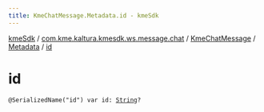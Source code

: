 ```yaml
---
title: KmeChatMessage.Metadata.id - kmeSdk
---
```


[kmeSdk](../../../index.html) / [com.kme.kaltura.kmesdk.ws.message.chat](../../index.html) / [KmeChatMessage](../index.html) / [Metadata](index.html) / [id](./id.html)

# id

`@SerializedName("id") var id: `[`String`](https://kotlinlang.org/api/latest/jvm/stdlib/kotlin/-string/index.html)`?`